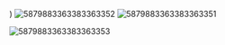 )
![5879883363383363352](https://github.com/user-attachments/assets/8063df64-9588-47c6-9cde-dd62163f3934)
![5879883363383363351](https://github.com/user-attachments/assets/296f8f06-8a8b-4601-8f2f-7f32f36a7739)

![5879883363383363353](https://github.com/user-attachments/assets/6d611017-c661-47fc-b444-96df64dc2db1)
